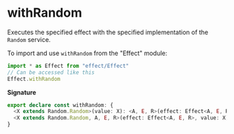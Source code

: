 # withRandom

Executes the specified effect with the specified implementation of the
`Random` service.

To import and use `withRandom` from the "Effect" module:

```ts
import * as Effect from "effect/Effect"
// Can be accessed like this
Effect.withRandom
```

**Signature**

```ts
export declare const withRandom: {
  <X extends Random.Random>(value: X): <A, E, R>(effect: Effect<A, E, R>) => Effect<A, E, R>
  <X extends Random.Random, A, E, R>(effect: Effect<A, E, R>, value: X): Effect<A, E, R>
}
```
